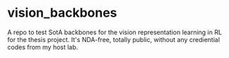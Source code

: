 # vision_backbones
A repo to test SotA backbones for the vision representation learning in RL for the thesis project. It's NDA-free, totally public, without any crediential codes from my host lab.

